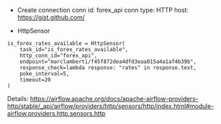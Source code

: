 - Create connection
conn id: forex_api
conn type: HTTP
host: https://gist.github.com/

- HttpSensor
```
is_forex_rates_available = HttpSensor(
    task_id="is_forex_rates_available",
    http_conn_id="forex_api",
    endpoint="marclamberti/f45f872dea4dfd3eaa015a4a1af4b39b",
    response_check=lambda response: "rates" in response.text,
    poke_interval=5,
    timeout=20
)
```

Details: 
https://airflow.apache.org/docs/apache-airflow-providers-http/stable/_api/airflow/providers/http/sensors/http/index.html#module-airflow.providers.http.sensors.http